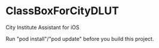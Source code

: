 # ClassBoxForCityDLUT
City Institute Assistant for iOS

Run "pod install"/"pod update" before you build this project.
